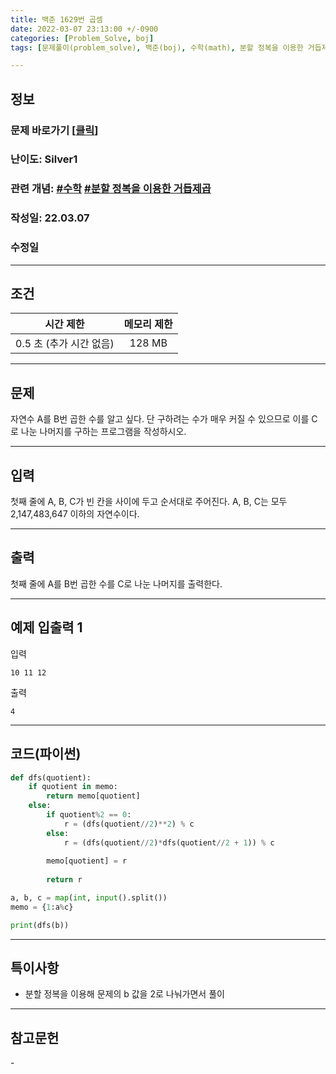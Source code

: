 ```yaml
---
title: 백준 1629번 곱셈
date: 2022-03-07 23:13:00 +/-0900
categories: [Problem_Solve, boj]
tags: [문제풀이(problem_solve), 백준(boj), 수학(math), 분할 정복을 이용한 거듭제곱(power_using_divide_and_conquer)]

---
```

## 정보
### 문제 바로가기 [[클릭](https://www.acmicpc.net/problem/1629)]
### 난이도: Silver1
### 관련 개념: [#수학](https://www.acmicpc.net/problemset?sort=ac_desc&algo=124) [#분할 정복을 이용한 거듭제곱](https://www.acmicpc.net/problemset?sort=ac_desc&algo=39)
### 작성일: 22.03.07
### 수정일

---
## 조건

시간 제한|메모리 제한
:---:|:---:
0.5 초 (추가 시간 없음)|128 MB

---
## 문제
자연수 A를 B번 곱한 수를 알고 싶다. 단 구하려는 수가 매우 커질 수 있으므로 이를 C로 나눈 나머지를 구하는 프로그램을 작성하시오.

---
## 입력
첫째 줄에 A, B, C가 빈 칸을 사이에 두고 순서대로 주어진다. A, B, C는 모두 2,147,483,647 이하의 자연수이다.

---
## 출력
첫째 줄에 A를 B번 곱한 수를 C로 나눈 나머지를 출력한다.

---
## 예제 입출력 1
입력
```
10 11 12
```

출력
```
4
```

---
## 코드(파이썬)
```python
def dfs(quotient):
    if quotient in memo:
        return memo[quotient]
    else:
        if quotient%2 == 0:
            r = (dfs(quotient//2)**2) % c
        else:
            r = (dfs(quotient//2)*dfs(quotient//2 + 1)) % c
        
        memo[quotient] = r
        
        return r

a, b, c = map(int, input().split())
memo = {1:a%c}

print(dfs(b))

```

---
## 특이사항
- 분할 정복을 이용해 문제의 b 값을 2로 나눠가면서 풀이

---
## 참고문헌
\-

